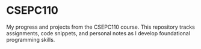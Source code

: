 # CSEPC110
My progress and projects from the CSEPC110 course. This repository tracks assignments, code snippets, and personal notes as I develop foundational programming skills.
